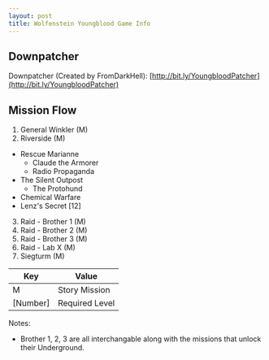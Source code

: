 ```yaml
---
layout: post
title: Wolfenstein Youngblood Game Info
---
```


## Downpatcher

Downpatcher (Created by FromDarkHell): [http://bit.ly/YoungbloodPatcher](http://bit.ly/YoungbloodPatcher)  
  
## Mission Flow

1. General Winkler (M)
2. Riverside (M)
  - Rescue Marianne
    - Claude the Armorer
    - Radio Propaganda
  - The Silent Outpost
    - The Protohund
  - Chemical Warfare
  - Lenz's Secret [12]
3. Raid - Brother 1 (M)
4. Raid - Brother 2 (M)
5. Raid - Brother 3 (M)
6. Raid - Lab X (M)
7. Siegturm (M)  

| Key      | Value          |
|----------|----------------|
| M        | Story Mission  |
| [Number] | Required Level |

Notes:
*  Brother 1, 2, 3 are all interchangable along with the missions that unlock their Underground.